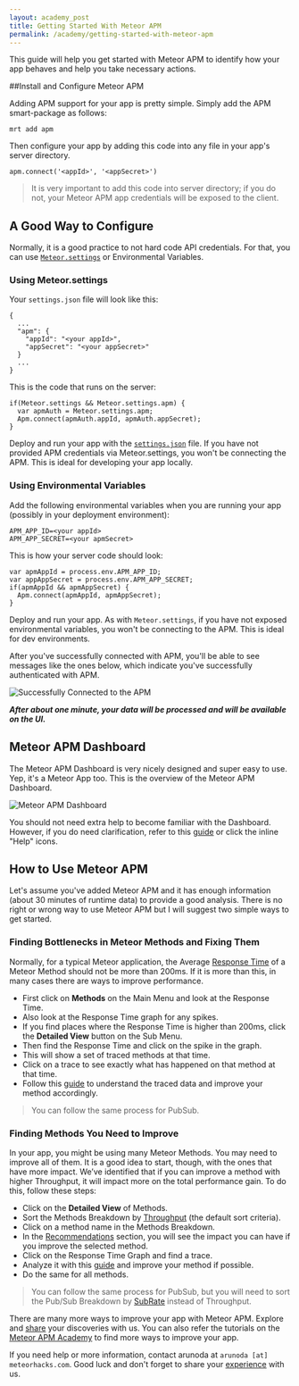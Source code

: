 ```yaml
---
layout: academy_post
title: Getting Started With Meteor APM
permalink: /academy/getting-started-with-meteor-apm
---
```


This guide will help you get started with Meteor APM to identify how your app behaves and help you take necessary actions.

##Install and Configure Meteor APM

Adding APM support for your app is pretty simple. Simply add the APM smart-package as follows:

    mrt add apm

Then configure your app by adding this code into any file in your app's server directory.

    apm.connect('<appId>', '<appSecret>')

> It is very important to add this code into server directory; if you do not, your Meteor APM app credentials will be exposed to the client.

## A Good Way to Configure

Normally, it is a good practice to not hard code API credentials. For that, you can use [`Meteor.settings`](http://docs.meteor.com/#meteor_settings) or Environmental Variables.

### Using Meteor.settings

Your `settings.json` file will look like this:

    {
      ...
      "apm": {
        "appId": "<your appId>",
        "appSecret": "<your appSecret>"
      }
      ...
    }

This is the code that runs on the server:

    if(Meteor.settings && Meteor.settings.apm) {
      var apmAuth = Meteor.settings.apm;
      Apm.connect(apmAuth.appId, apmAuth.appSecret);
    }

Deploy and run your app with the [`settings.json`](https://groups.google.com/forum/#!topic/meteor-talk/K79-i3LYL3g) file. If you have not provided APM credentials via Meteor.settings, you won't be connecting the APM. This is ideal for developing your app locally.

### Using Environmental Variables

Add the following environmental variables when you are running your app (possibly in your deployment environment):

    APM_APP_ID=<your appId>
    APM_APP_SECRET=<your apmSecret>

This is how your server code should look:

    var apmAppId = process.env.APM_APP_ID;
    var appAppSecret = process.env.APM_APP_SECRET;
    if(apmAppId && apmAppSecret) {
      Apm.connect(apmAppId, apmAppSecret);
    }

Deploy and run your app. As with `Meteor.settings`, if you have not exposed environmental variables, you won't be connecting to the APM. This is ideal for dev environments.

After you've successfully connected with APM, you'll be able to see messages like the ones below, which indicate you've successfully authenticated with APM.

![Successfully Connected to the APM](https://i.cloudup.com/w9hkMusPNE.png)

_**After about one minute, your data will be processed and will be available on the UI.**_

## Meteor APM Dashboard

The Meteor APM Dashboard is very nicely designed and super easy to use. Yep, it's a Meteor App too. This is the overview of the Meteor APM Dashboard.

![Meteor APM Dashboard](https://i.cloudup.com/awL09AN93C.png)

You should not need extra help to become familiar with the Dashboard. However, if you do need clarification, refer to this [guide](http://support.meteorapm.com/knowledgebase/articles/306862-page-navigation) or click the inline "Help" icons.

## How to Use Meteor APM

Let's assume you've added Meteor APM and it has enough information (about 30 minutes of runtime data) to provide a good analysis. There is no right or wrong way to use Meteor APM but I will suggest two simple ways to get started.

### Finding Bottlenecks in Meteor Methods and Fixing Them

Normally, for a typical Meteor application, the Average [Response Time](http://support.meteorapm.com/knowledgebase/articles/347424-response-time) of a Meteor Method should not be more than 200ms. If it is more than this, in many cases there are ways to improve performance.

* First click on **Methods** on the Main Menu and look at the Response Time.
* Also look at the Response Time graph for any spikes.
* If you find places where the Response Time is higher than 200ms, click the **Detailed View** button on the Sub Menu.
* Then find the Response Time and click on the spike in the graph.
* This will show a set of traced methods at that time.
* Click on a trace to see exactly what has happened on that method at that time.
* Follow this [guide](https://meteorapm.com/academy/how-to-optimize-your-methods-and-publications/) to understand the traced data and improve your method accordingly.

> You can follow the same process for PubSub.

### Finding Methods You Need to Improve

In your app, you might be using many Meteor Methods. You may need to improve all of them. It is a good idea to start, though, with the ones that have more impact. We’ve identified that if you can improve a method with higher Throughput, it will impact more on the total performance gain. To do this, follow these steps:

* Click on the **Detailed View** of Methods.
* Sort the Methods Breakdown by [Throughput](http://support.meteorapm.com/knowledgebase/articles/347444-throughput) (the default sort criteria).
* Click on a method name in the Methods Breakdown.
* In the [Recommendations](http://support.meteorapm.com/knowledgebase/articles/347445-method-recommendations) section, you will see the impact you can have if you improve the selected method.
* Click on the Response Time Graph and find a trace.
* Analyze it with this [guide](https://meteorapm.com/academy/how-to-optimize-your-methods-and-publications/) and improve your method if possible.
* Do the same for all methods.

> You can follow the same process for PubSub, but you will need to sort the Pub/Sub Breakdown by [SubRate](http://support.meteorapm.com/knowledgebase/articles/347439-subrate) instead of Throughput.

There are many more ways to improve your app with Meteor APM. Explore and [share](http://support.meteorapm.com/forums/224274-general) your discoveries with us. You can also refer the tutorials on the [Meteor APM Academy](https://meteorapm.com/academy/) to find more ways to improve your app.

If you need help or more information, contact arunoda at `arunoda [at] meteorhacks.com`. Good luck and don't forget to share your [experience](http://support.meteorapm.com/forums/224274-general) with us.